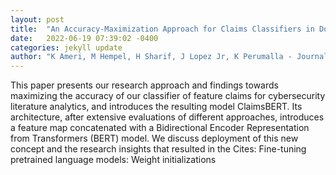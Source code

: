 ```yaml
---
layout: post
title:  "An Accuracy-Maximization Approach for Claims Classifiers in Document Content Analytics for Cybersecurity"
date:   2022-06-19 07:39:02 -0400
categories: jekyll update
author: "K Ameri, M Hempel, H Sharif, J Lopez Jr, K Perumalla - Journal of Cybersecurity and , 2022"
---
```

This paper presents our research approach and findings towards maximizing the accuracy of our classifier of feature claims for cybersecurity literature analytics, and introduces the resulting model ClaimsBERT. Its architecture, after extensive evaluations of different approaches, introduces a feature map concatenated with a Bidirectional Encoder Representation from Transformers (BERT) model. We discuss deployment of this new concept and the research insights that resulted in the  Cites: Fine-tuning pretrained language models: Weight initializations